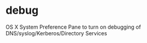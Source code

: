 debug
=====

OS X System Preference Pane to turn on debugging of DNS/syslog/Kerberos/Directory Services